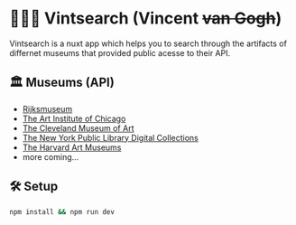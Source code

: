 # 🧑🏼‍🎨 Vintsearch (Vincent <s>van Gogh</s>)

Vintsearch is a nuxt app which helps you to search through the artifacts of differnet museums that provided public acesse to their API.

## 🏛️ Museums (API)

- [Rijksmuseum](https://data.rijksmuseum.nl/object-metadata/api/)
- [The Art Institute of Chicago](https://api.artic.edu/docs/)
- [The Cleveland Museum of Art](https://openaccess-api.clevelandart.org/)
- [The New York Public Library Digital Collections](https://api.repo.nypl.org/)
- [The Harvard Art Museums](https://harvardartmuseums.org/collections/api/)
- more coming...

## 🛠️ Setup

```bash
npm install && npm run dev
```
